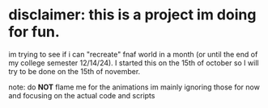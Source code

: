 # disclaimer: this is a project im doing for fun. 

im trying to see if i can "recreate" fnaf world in a month (or until the end of my college semester 12/14/24). I started this on the 15th of october so I will try to be done on the 15th of november.

note: do **NOT** flame me for the animations im mainly ignoring those for now and focusing on the actual code and scripts
